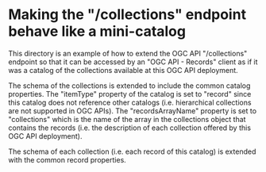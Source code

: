 # Making the "/collections" endpoint behave like a mini-catalog

This directory is an example of how to extend the OGC API "/collections" endpoint so that it can be accessed by an "OGC API - Records" client as if it was a catalog of the collections available at this OGC API deployment.

The schema of the collections is extended to include the common catalog properties.  The "itemType" property of the catalog is set to "record" since this catalog does not reference other catalogs (i.e. hierarchical collections are not supported in OGC APIs).  The "recordsArrayName" property is set to "collections" which is the name of the array in the collections object that contains the records (i.e. the description of each collection offered by this OGC API deployment).

The schema of each collection (i.e. each record of this catalog) is extended
with the common record properties.
